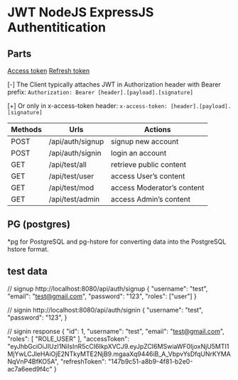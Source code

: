 # JWT NodeJS ExpressJS Authentitication
## Parts
[Access token](https://www.bezkoder.com/node-js-jwt-authentication-postgresql/)
[Refresh token](https://bezkoder.com/jwt-refresh-token-node-js/)


[-] The Client typically attaches JWT in Authorization header with Bearer prefix:
`Authorization: Bearer [header].[payload].[signature]`

[+] Or only in x-access-token header:
`x-access-token: [header].[payload].[signature]`


| Methods | Urls             | Actions                    |
| ------- | ---------------- | -------------------------- |
| POST    | /api/auth/signup | signup new account         |
| POST    | /api/auth/signin | login an account           |
| GET     | /api/test/all    | retrieve public content    |
| GET     | /api/test/user   | access User’s content      |
| GET     | /api/test/mod    | access Moderator’s content |
| GET     | /api/test/admin  | access Admin’s content     |



## PG (postgres)
*pg for PostgreSQL and pg-hstore for converting data into the PostgreSQL hstore format.


## test data

// signup http://localhost:8080/api/auth/signup
{
    "username": "test",
    "email": "test@gmail.com",
    "password": "123",
    "roles": ["user"]
}

// signin http://localhost:8080/api/auth/signin
{
    "username": "test",
    "password": "123",
}

// signin response
{
  "id": 1,
  "username": "test",
  "email": "test@gmail.com",
  "roles": [
    "ROLE_USER"
  ],
  "accessToken": "eyJhbGciOiJIUzI1NiIsInR5cCI6IkpXVCJ9.eyJpZCI6MSwiaWF0IjoxNjU5MTI1MjYwLCJleHAiOjE2NTkyMTE2NjB9.mgaaXq9446iB_A_VbpvYsDfqUNrKYMANqVnP4BfKO5A",
  "refreshToken": "147b9c51-a8b9-4f81-b2e0-ac7a6eed9f4c"
}